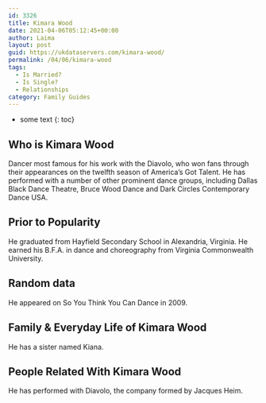 ```yaml
---
id: 3326
title: Kimara Wood
date: 2021-04-06T05:12:45+00:00
author: Laima
layout: post
guid: https://ukdataservers.com/kimara-wood/
permalink: /04/06/kimara-wood
tags:
  - Is Married?
  - Is Single?
  - Relationships
category: Family Guides
---
```


* some text
{: toc}


## Who is Kimara Wood
                  
                  
                  
Dancer most famous for his work with the Diavolo, who won fans through their appearances on the twelfth season of America&#8217;s Got Talent. He has performed with a number of other prominent dance groups, including Dallas Black Dance Theatre, Bruce Wood Dance and Dark Circles Contemporary Dance USA.
                  
              
            
              
            
                
                
                
## Prior to Popularity
                  
                  
                  
He graduated from Hayfield Secondary School in Alexandria, Virginia. He earned his B.F.A. in dance and choreography from Virginia Commonwealth University.
                  
              
            
              
            
                
                
                
## Random data
                  
                  
                  
He appeared on So You Think You Can Dance in 2009. 
                  
              
            
              
            
                
                
                
## Family & Everyday Life of Kimara Wood
                  
                  
                  
He has a sister named Kiana. 
                  
              
            
              
            
                
                
                
## People Related With Kimara Wood
                  
                  
                  
He has performed with Diavolo, the company formed by Jacques Heim.
                  
              
            
              
            
                
              
            
              
              
            
            
              
            
          
          
          
